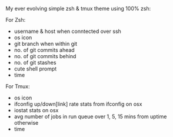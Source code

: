 My ever evolving simple zsh & tmux theme using 100% zsh:

For Zsh:
* username & host when conntected over ssh
* os icon
* git branch when within git
* no. of git commits ahead
* no. of git commits behind
* no. of git stashes
* cute shell prompt
* time

For Tmux:
* os icon
* ifconfig up/down[link] rate stats from ifconfig on osx
* iostat stats on osx
* avg number of jobs in run queue over 1, 5, 15 mins from uptime otherwise
* time
